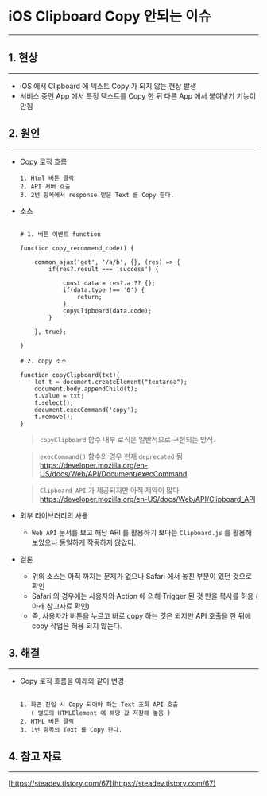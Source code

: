 # iOS Clipboard Copy 안되는 이슈

---

## 1. 현상

---

- iOS 에서 Clipboard 에 텍스트 Copy 가 되지 않는 현상 발생
- 서비스 중인 App 에서 특정 텍스트를 Copy 한 뒤 다른 App 에서 붙여넣기 기능이 안됨

## 2. 원인

---

- Copy 로직 흐름
    
    ```
    1. Html 버튼 클릭
    2. API 서버 호출
    3. 2번 항목에서 response 받은 Text 를 Copy 한다.
    ```
    

- 소스
    
    ```
    
    # 1. 버튼 이벤트 function
    
    function copy_recommend_code() {
    	
    	common_ajax('get', '/a/b', {}, (res) => {
    		if(res?.result === 'success') {
    			
    			const data = res?.a ?? {};
    			if(data.type !== '0') {
    				return;
    			}
    			copyClipboard(data.code);
    		}
    
    	}, true);
    
    }
    
    # 2. copy 소스 
    
    function copyClipboard(txt){
    	let t = document.createElement("textarea");
    	document.body.appendChild(t);
    	t.value = txt;
    	t.select();
    	document.execCommand('copy');
    	t.remove();
    }
    ```
    
    > `copyClipboard` 함수 내부 로직은 일반적으로 구현되는 방식.
    > 
    
    > `execCommand()`  함수의 경우 현재 `deprecated` 됨 <br>
    > https://developer.mozilla.org/en-US/docs/Web/API/Document/execCommand
    > 
    
    > `Clipboard API` 가 제공되지만 아직 제약이 많다 <br>
    > https://developer.mozilla.org/en-US/docs/Web/API/Clipboard_API
    > 

- 외부 라이브러리의 사용
    - `Web API` 문서를 보고 해당 API 를 활용하기 보다는 `Clipboard.js` 를 활용해 보았으나
    동일하게 작동하지 않았다.

- 결론
    - 위의 소스는 아직 까지는 문제가 없으나 Safari 에서 놓친 부분이 있던 것으로 확인
    - Safari 의 경우에는 사용자의 Action 에 의해 Trigger 된 것 만을 복사를 허용
    ( 아래 참고자료 확인)
    - 즉, 사용자가 버튼을 누르고 바로 copy 하는 것은 되지만 API 호출을 한 뒤에 copy 작업은
    허용 되지 않는다.

## 3. 해결

---

- Copy 로직 흐름을 아래와 같이 변경
    
    ```
    
    1. 화면 진입 시 Copy 되어야 하는 Text 조회 API 호출
       ( 별도의 HTMLElement 에 해당 값 저장해 놓음 )
    2. HTML 버튼 클릭
    3. 1번 항목의 Text 를 Copy 한다.
    ```
    

## 4. 참고 자료

---

[https://steadev.tistory.com/67](https://steadev.tistory.com/67)